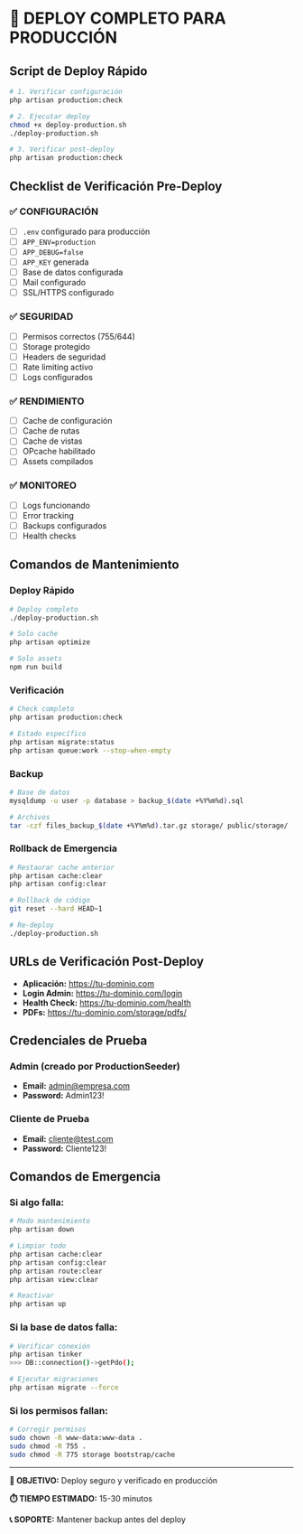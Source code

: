 # 🚀 DEPLOY COMPLETO PARA PRODUCCIÓN

## Script de Deploy Rápido
```bash
# 1. Verificar configuración
php artisan production:check

# 2. Ejecutar deploy
chmod +x deploy-production.sh
./deploy-production.sh

# 3. Verificar post-deploy
php artisan production:check
```

## Checklist de Verificación Pre-Deploy

### ✅ CONFIGURACIÓN
- [ ] `.env` configurado para producción
- [ ] `APP_ENV=production`
- [ ] `APP_DEBUG=false`
- [ ] `APP_KEY` generada
- [ ] Base de datos configurada
- [ ] Mail configurado
- [ ] SSL/HTTPS configurado

### ✅ SEGURIDAD
- [ ] Permisos correctos (755/644)
- [ ] Storage protegido
- [ ] Headers de seguridad
- [ ] Rate limiting activo
- [ ] Logs configurados

### ✅ RENDIMIENTO
- [ ] Cache de configuración
- [ ] Cache de rutas
- [ ] Cache de vistas
- [ ] OPcache habilitado
- [ ] Assets compilados

### ✅ MONITOREO
- [ ] Logs funcionando
- [ ] Error tracking
- [ ] Backups configurados
- [ ] Health checks

## Comandos de Mantenimiento

### Deploy Rápido
```bash
# Deploy completo
./deploy-production.sh

# Solo cache
php artisan optimize

# Solo assets
npm run build
```

### Verificación
```bash
# Check completo
php artisan production:check

# Estado específico
php artisan migrate:status
php artisan queue:work --stop-when-empty
```

### Backup
```bash
# Base de datos
mysqldump -u user -p database > backup_$(date +%Y%m%d).sql

# Archivos
tar -czf files_backup_$(date +%Y%m%d).tar.gz storage/ public/storage/
```

### Rollback de Emergencia
```bash
# Restaurar cache anterior
php artisan cache:clear
php artisan config:clear

# Rollback de código
git reset --hard HEAD~1

# Re-deploy
./deploy-production.sh
```

## URLs de Verificación Post-Deploy

- **Aplicación:** https://tu-dominio.com
- **Login Admin:** https://tu-dominio.com/login
- **Health Check:** https://tu-dominio.com/health
- **PDFs:** https://tu-dominio.com/storage/pdfs/

## Credenciales de Prueba

### Admin (creado por ProductionSeeder)
- **Email:** admin@empresa.com
- **Password:** Admin123!

### Cliente de Prueba
- **Email:** cliente@test.com
- **Password:** Cliente123!

## Comandos de Emergencia

### Si algo falla:
```bash
# Modo mantenimiento
php artisan down

# Limpiar todo
php artisan cache:clear
php artisan config:clear
php artisan route:clear
php artisan view:clear

# Reactivar
php artisan up
```

### Si la base de datos falla:
```bash
# Verificar conexión
php artisan tinker
>>> DB::connection()->getPdo();

# Ejecutar migraciones
php artisan migrate --force
```

### Si los permisos fallan:
```bash
# Corregir permisos
sudo chown -R www-data:www-data .
sudo chmod -R 755 .
sudo chmod -R 775 storage bootstrap/cache
```

---

**🎯 OBJETIVO:** Deploy seguro y verificado en producción

**⏱️ TIEMPO ESTIMADO:** 15-30 minutos

**📞 SOPORTE:** Mantener backup antes del deploy
